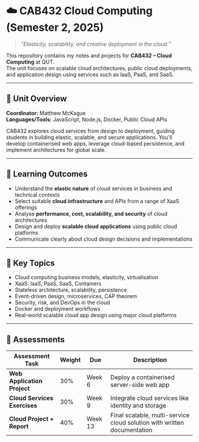 # ☁️ CAB432 Cloud Computing (Semester 2, 2025)

> _“Elasticity, scalability, and creative deployment in the cloud.”_  

This repository contains my notes and projects for **CAB432 – Cloud Computing** at QUT.  
The unit focuses on scalable cloud architectures, public cloud deployments, and application design using services such as IaaS, PaaS, and SaaS.

---

## 📘 Unit Overview

**Coordinator:** Matthew McKague  
**Languages/Tools:** JavaScript, Node.js, Docker, Public Cloud APIs

CAB432 explores cloud services from design to deployment, guiding students in building elastic, scalable, and secure applications. You'll develop containerised web apps, leverage cloud-based persistence, and implement architectures for global scale.

---

## 🎯 Learning Outcomes

- Understand the **elastic nature** of cloud services in business and technical contexts
- Select suitable **cloud infrastructure** and APIs from a range of XaaS offerings
- Analyse **performance, cost, scalability, and security** of cloud architectures
- Design and deploy **scalable cloud applications** using public cloud platforms
- Communicate clearly about cloud design decisions and implementations

---

## 🧠 Key Topics

- Cloud computing business models, elasticity, virtualisation  
- XaaS: IaaS, PaaS, SaaS, Containers  
- Stateless architecture, scalability, persistence  
- Event-driven design, microservices, CAP theorem  
- Security, risk, and DevOps in the cloud  
- Docker and deployment workflows  
- Real-world scalable cloud app design using major cloud platforms  

---

## 📂 Assessments

| Assessment Task               | Weight | Due    | Description                                                                 |
|------------------------------|--------|--------|-----------------------------------------------------------------------------|
| **Web Application Project**  | 30%    | Week 6 | Deploy a containerised server-side web app                                 |
| **Cloud Services Exercises** | 30%    | Week 9 | Integrate cloud services like identity and storage                         |
| **Cloud Project + Report**   | 40%    | Week 13| Final scalable, multi-service cloud solution with written documentation    |
